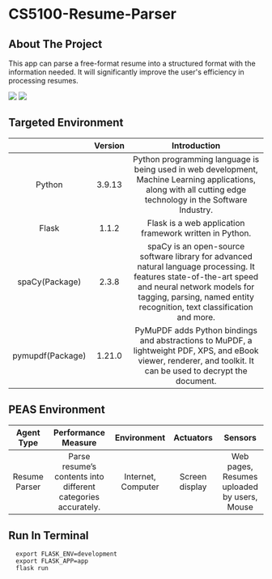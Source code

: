 # CS5100-Resume-Parser

<!-- ABOUT THE PROJECT -->
## About The Project
This app can parse a free-format resume into a structured format with the information needed. 
It will significantly improve the user's efficiency in processing resumes.

![](https://i.ibb.co/0yDZrT0/picture-1.png)
![](https://i.ibb.co/rMz4WNV/picture-2.png)

## Targeted Environment

|                  | Version |                                                                                                         Introduction                                                                                                          |
|:----------------:|:-------:|:-----------------------------------------------------------------------------------------------------------------------------------------------------------------------------------------------------------------------------:|
|      Python      | 3.9.13  |                                 Python programming language is being used in web development, Machine Learning applications, along with all cutting edge technology in the Software Industry.                                 |                                                                                                                                                                                             |
|      Flask       |  1.1.2  |                                                                                    Flask is a web application framework written in Python.                                                                                    |
|  spaCy(Package)  |  2.3.8  | spaCy is an open-source software library for advanced natural language processing. It features state-of-the-art speed and neural network models for tagging, parsing, named entity recognition, text classification and more. |
| pymupdf(Package) | 1.21.0  |                               PyMuPDF adds Python bindings and abstractions to MuPDF, a lightweight PDF, XPS, and eBook viewer, renderer, and toolkit. It can be used to decrypt the document.                                |

## PEAS Environment

|  Agent Type   |                      Performance Measure                      |    Environment     |   Actuators    |                   Sensors                   |
|:-------------:|:-------------------------------------------------------------:|:------------------:|:--------------:|:-------------------------------------------:|
| Resume Parser | Parse resume’s contents into different categories accurately. | Internet, Computer | Screen display | Web pages, Resumes uploaded by users, Mouse |

## Run In Terminal
```
  export FLASK_ENV=development
  export FLASK_APP=app
  flask run
```

